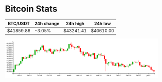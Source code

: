 # Bitcoin Stats

BTC/USDT|24h change|24h high|24h low|
|---|---|---|---|
|$41859.88|-3.05%|$43241.41|$40610.00|

<img src="./chart.svg">
